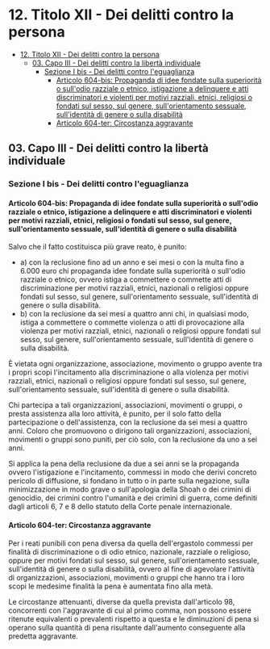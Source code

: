# 12. Titolo XII - Dei delitti contro la persona

- [12. Titolo XII - Dei delitti contro la persona](#12-titolo-xii---dei-delitti-contro-la-persona)
  - [03. Capo III - Dei delitti contro la libertà individuale](#03-capo-iii---dei-delitti-contro-la-libertà-individuale)
    - [Sezione I bis - Dei delitti contro l'eguaglianza](#sezione-i-bis---dei-delitti-contro-leguaglianza)
      - [Articolo 604-bis: Propaganda di idee fondate sulla superiorità o sull'odio razziale o etnico, istigazione a delinquere e atti discriminatori e violenti per motivi razziali, etnici, religiosi o fondati sul sesso, sul genere, sull'orientamento sessuale, sull'identità di genere o sulla disabilità](#articolo-604-bis-propaganda-di-idee-fondate-sulla-superiorità-o-sullodio-razziale-o-etnico-istigazione-a-delinquere-e-atti-discriminatori-e-violenti-per-motivi-razziali-etnici-religiosi-o-fondati-sul-sesso-sul-genere-sullorientamento-sessuale-sullidentità-di-genere-o-sulla-disabilità)
      - [Articolo 604-ter: Circostanza aggravante](#articolo-604-ter-circostanza-aggravante)

## 03. Capo III - Dei delitti contro la libertà individuale

### Sezione I bis - Dei delitti contro l'eguaglianza

#### Articolo 604-bis: Propaganda di idee fondate sulla superiorità o sull'odio razziale o etnico, istigazione a delinquere e atti discriminatori e violenti per motivi razziali, etnici, religiosi o fondati sul sesso, sul genere, sull'orientamento sessuale, sull'identità di genere o sulla disabilità

Salvo che il fatto costituisca più grave reato, è punito:

- a) con la reclusione fino ad un anno e sei mesi o con la multa fino a 6.000 euro chi propaganda idee fondate sulla superiorità o sull'odio razziale o etnico, ovvero istiga a commettere o commette atti di discriminazione per motivi razziali, etnici, nazionali o religiosi oppure fondati sul sesso, sul genere, sull'orientamento sessuale, sull'identità di genere o sulla disabilità.
- b) con la reclusione da sei mesi a quattro anni chi, in qualsiasi modo, istiga a commettere o commette violenza o atti di provocazione alla violenza per motivi razziali, etnici, nazionali o religiosi oppure fondati sul sesso, sul genere, sull'orientamento sessuale, sull'identità di genere o sulla disabilità.

È vietata ogni organizzazione, associazione, movimento o gruppo avente tra i propri scopi l'incitamento alla discriminazione o alla violenza per motivi razziali, etnici, nazionali o religiosi oppure fondati sul sesso, sul genere, sull'orientamento sessuale, sull'identità di genere o sulla disabilità.

Chi partecipa a tali organizzazioni, associazioni, movimenti o gruppi, o presta assistenza alla loro attività, è punito, per il solo fatto della partecipazione o dell'assistenza, con la reclusione da sei mesi a quattro anni. Coloro che promuovono o dirigono tali organizzazioni, associazioni, movimenti o gruppi sono puniti, per ciò solo, con la reclusione da uno a sei anni.

Si applica la pena della reclusione da due a sei anni se la propaganda ovvero l'istigazione e l'incitamento, commessi in modo che derivi concreto pericolo di diffusione, si fondano in tutto o in parte sulla negazione, sulla minimizzazione in modo grave o sull'apologia della Shoah o dei crimini di genocidio, dei crimini contro l'umanità e dei crimini di guerra, come definiti dagli articoli 6, 7 e 8 dello statuto della Corte penale internazionale.

#### Articolo 604-ter: Circostanza aggravante

Per i reati punibili con pena diversa da quella dell'ergastolo commessi per finalità di discriminazione o di odio etnico, nazionale, razziale o religioso, oppure per motivi fondati sul sesso, sul genere, sull'orientamento sessuale, sull'identità di genere o sulla disabilità, ovvero al fine di agevolare l'attività di organizzazioni, associazioni, movimenti o gruppi che hanno tra i loro scopi le medesime finalità la pena è aumentata fino alla metà.

Le circostanze attenuanti, diverse da quella prevista dall'articolo 98, concorrenti con l'aggravante di cui al primo comma, non possono essere ritenute equivalenti o prevalenti rispetto a questa e le diminuzioni di pena si operano sulla quantità di pena risultante dall'aumento conseguente alla predetta aggravante.
